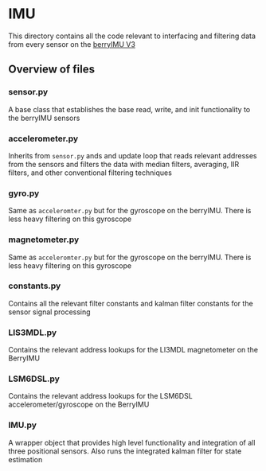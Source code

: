 # IMU
This directory contains all the code relevant to interfacing and filtering data from every sensor on 
the [berryIMU V3](https://ozzmaker.com/berryimu-quick-start-guide/)
## Overview of files
### sensor.py
A base class that establishes the base read, write, and init functionality to the berryIMU sensors

### accelerometer.py
Inherits from `sensor.py` ands and update loop that reads relevant addresses from the sensors and filters the data with median filters,
averaging, IIR filters, and other conventional filtering techniques

### gyro.py
Same as `acceleromter.py` but for the gyroscope on the berryIMU. There is less heavy filtering on this gyroscope

### magnetometer.py
Same as `acceleromter.py` but for the gyroscope on the berryIMU. There is less heavy filtering on this gyroscope

### constants.py
Contains all the relevant filter constants and kalman filter constants for the sensor signal processing

### LIS3MDL.py
Contains the relevant address lookups for the LI3MDL magnetometer on the BerryIMU

### LSM6DSL.py
Contains the relevant address lookups for the LSM6DSL accelerometer/gyroscope on the BerryIMU

### IMU.py
A wrapper object that provides high level functionality and integration of all three positional sensors. Also runs the integrated kalman filter for state estimation
